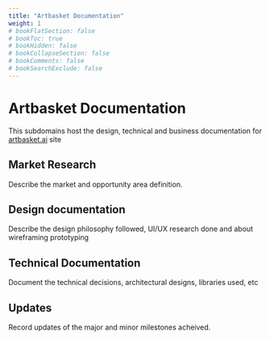 ```yaml
---
title: "Artbasket Documentation"
weight: 1
# bookFlatSection: false
# bookToc: true
# bookHidden: false
# bookCollapseSection: false
# bookComments: false
# bookSearchExclude: false
---
```


# Artbasket Documentation

This subdomains host the design, technical and business documentation for [artbasket.ai](https://artbasket.ai) site

## Market Research

Describe the market and opportunity area definition.

## Design documentation

Describe the design philosophy followed, UI/UX research done and about wireframing prototyping

## Technical Documentation

Document the technical decisions, architectural designs, libraries used, etc

## Updates

Record updates of the major and minor milestones acheived.
